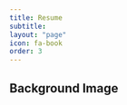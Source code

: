 ```yaml
---
title: Resume
subtitle:
layout: "page"
icon: fa-book
order: 3
---
```

<body style="background-image:assets/images/11-11-2018 .jpg" alt="Resume">

<h2>Background Image</h2>

</body>

